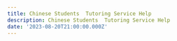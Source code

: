 ```yaml
---
title: Chinese Students  Tutoring Service Help
description: Chinese Students  Tutoring Service Help
date: '2023-08-20T21:00:00.000Z'
---
```



